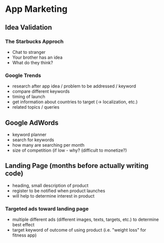 # App Marketing

## Idea Validation

### The Starbucks Approch
- Chat to stranger
- Your brother has an idea
- What do they think?

### Google Trends
- research after app idea / problem to be addressed / keyword
- compare different keywords
- timing of launch
- get information about countries to target (-> localization, etc.)
- related topics / queries

## Google AdWords
- keyword planner
- search for keywords
- how many are searching per month
- size of competition (if low - why? (difficult to monetize?)

## Landing Page (months before actually writing code)
- heading, small description of product
- register to be notified when product launches
- will help to determine interest in product

### Targeted ads toward landing page
- multiple different ads (different images, texts, targets, etc.) to determine best effect
- target keyword of outcome of using product (i.e. "weight loss" for fitness app)
